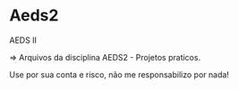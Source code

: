 # Aeds2
AEDS II

=> Arquivos da disciplina AEDS2 - Projetos praticos.

Use por sua conta e risco, não me responsabilizo por nada!
